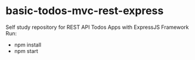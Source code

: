 # basic-todos-mvc-rest-express
Self study repository for REST API Todos Apps with ExpressJS Framework 
<br> Run:
- npm install
- npm start
